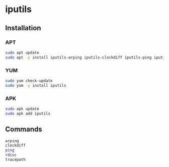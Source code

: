 # iputils

## Installation

### APT

```sh
sudo apt update
sudo apt -y install iputils-arping iputils-clockdiff iputils-ping iputils-tracepath
```

### YUM

```sh
sudo yum check-update
sudo yum -y install iputils
```

### APK

```sh
sudo apk update
sudo apk add iputils
```

## Commands

```sh
arping
clockdiff
ping
rdisc
tracepath
```
